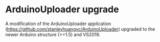 # ArduinoUploader upgrade

A modification of the ArduinoUploader application (https://github.com/stanleyhuangyc/ArduinoUploader) upgraded to the newer Arduino structure (>=1.5) and VS2019.
